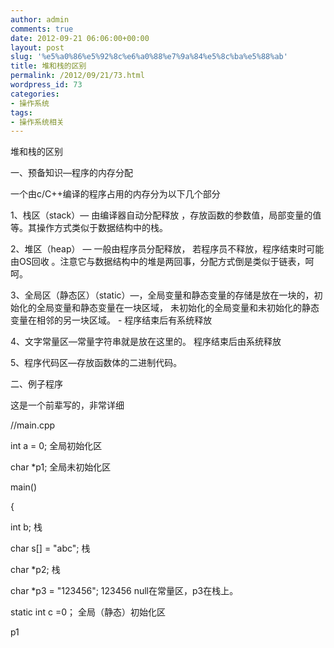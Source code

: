 ```yaml
---
author: admin
comments: true
date: 2012-09-21 06:06:00+00:00
layout: post
slug: '%e5%a0%86%e5%92%8c%e6%a0%88%e7%9a%84%e5%8c%ba%e5%88%ab'
title: 堆和栈的区别
permalink: /2012/09/21/73.html
wordpress_id: 73
categories:
- 操作系统
tags:
- 操作系统相关
---
```








堆和栈的区别




一、预备知识—程序的内存分配




一个由c/C++编译的程序占用的内存分为以下几个部分




1、栈区（stack）— 由编译器自动分配释放 ，存放函数的参数值，局部变量的值等。其操作方式类似于数据结构中的栈。




2、堆区（heap） — 一般由程序员分配释放， 若程序员不释放，程序结束时可能由OS回收 。注意它与数据结构中的堆是两回事，分配方式倒是类似于链表，呵呵。




3、全局区（静态区）（static）—，全局变量和静态变量的存储是放在一块的，初始化的全局变量和静态变量在一块区域， 未初始化的全局变量和未初始化的静态变量在相邻的另一块区域。 - 程序结束后有系统释放





4、文字常量区—常量字符串就是放在这里的。 程序结束后由系统释放




5、程序代码区—存放函数体的二进制代码。




二、例子程序 




这是一个前辈写的，非常详细 





//main.cpp 




int a = 0; 全局初始化区 





char *p1; 全局未初始化区 





main() 




{ 




int b; 栈 




char s[] = "abc"; 栈 





char *p2; 栈 




char *p3 = "123456"; 123456 null在常量区，p3在栈上。





static int c =0； 全局（静态）初始化区





p1 






